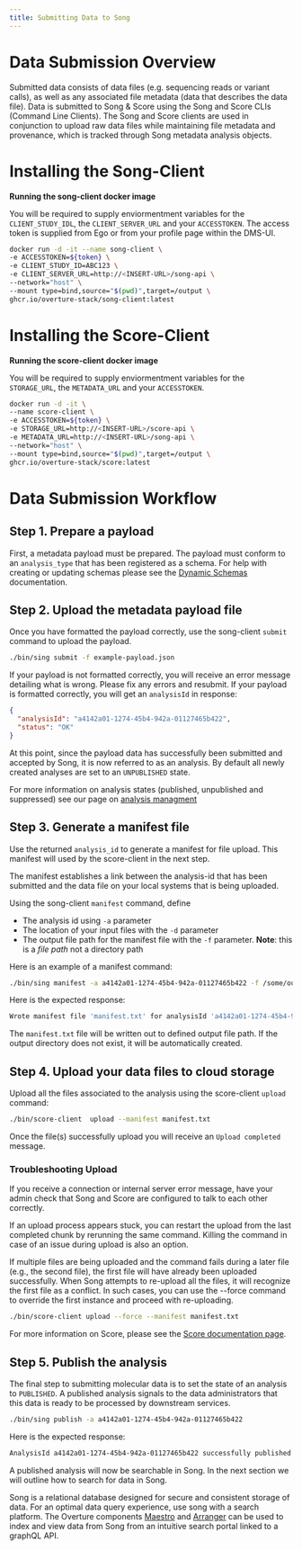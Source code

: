 ```yaml
---
title: Submitting Data to Song
---
```


# Data Submission Overview

Submitted data consists of data files (e.g. sequencing reads or variant calls), as well as any associated file metadata (data that describes the data file). Data is submitted to Song & Score using the Song and Score CLIs (Command Line Clients). The Song and Score clients are used in conjunction to upload raw data files while maintaining file metadata and provenance, which is tracked through Song metadata analysis objects. 

# Installing the Song-Client

**Running the song-client docker image** 

You will be required to supply enviormentment variables for the `CLIENT_STUDY_IDL`, the `CLIENT_SERVER_URL` and your `ACCESSTOKEN`. The access token is supplied from Ego or from your profile page within the DMS-UI.

```bash
docker run -d -it --name song-client \
-e ACCESSTOKEN=${token} \
-e CLIENT_STUDY_ID=ABC123 \
-e CLIENT_SERVER_URL=http://<INSERT-URL>/song-api \
--network="host" \
--mount type=bind,source="$(pwd)",target=/output \
ghcr.io/overture-stack/song-client:latest
```


# Installing the Score-Client

**Running the score-client docker image** 

You will be required to supply enviormentment variables for the `STORAGE_URL`, the `METADATA_URL` and your `ACCESSTOKEN`.

```bash
docker run -d -it \
--name score-client \
-e ACCESSTOKEN=${token} \
-e STORAGE_URL=http://<INSERT-URL>/score-api \
-e METADATA_URL=http://<INSERT-URL>/song-api \
--network="host" \
--mount type=bind,source="$(pwd)",target=/output \
ghcr.io/overture-stack/score:latest
```

# Data Submission Workflow 

## Step 1. Prepare a payload

First, a metadata payload must be prepared. The payload must conform to an `analysis_type` that has been registered as a schema.  For help with creating or updating schemas please see the [Dynamic Schemas](/documentation/song/user-guide/schema) documentation.
 
## Step 2. Upload the metadata payload file

Once you have formatted the payload correctly, use the song-client `submit` command to upload the payload.

```bash 
./bin/sing submit -f example-payload.json
```

If your payload is not formatted correctly, you will receive an error message detailing what is wrong. Please fix any errors and resubmit. If your payload is formatted correctly, you will get an `analysisId` in response:

```json
{
  "analysisId": "a4142a01-1274-45b4-942a-01127465b422",
  "status": "OK"
}
```

At this point, since the payload data has successfully been submitted and accepted by Song, it is now referred to as an analysis. By default all newly created analyses are set to an `UNPUBLISHED` state.

<Warning>For more information on analysis states (published, unpublished and suppressed) see our page on [analysis managment](https://overture.bio/documentation/song/admin/analysismanagement/)</Warning>

## Step 3. Generate a manifest file

Use the returned `analysis_id` to generate a manifest for file upload. This manifest will used by the score-client in the next step. 

The manifest establishes a link between the analysis-id that has been submitted and the data file on your local systems that is being uploaded. 

Using the song-client `manifest` command, define

- The analysis id using `-a` parameter
- The location of your input files with the `-d` parameter
- The output file path for the manifest file with the `-f` parameter. **Note**: this is a *file path* not a directory path

Here is an example of a manifest command:

```bash
./bin/sing manifest -a a4142a01-1274-45b4-942a-01127465b422 -f /some/output/dir/manifest.txt  -d /submitting/file/directory
```

Here is the expected response:

```bash
Wrote manifest file 'manifest.txt' for analysisId 'a4142a01-1274-45b4-942a-01127465b422'
```

The `manifest.txt` file will be written out to defined output file path. If the output directory does not exist, it will be automatically created.

## Step 4. Upload your data files to cloud storage

Upload all the files associated to the analysis using the score-client `upload` command:

```bash
./bin/score-client  upload --manifest manifest.txt
```

Once the file(s) successfully upload you will receive an `Upload completed` message.

### Troubleshooting Upload 

If you receive a connection or internal server error message, have your admin check that Song and Score are configured to talk to each other correctly. 

If an upload process appears stuck, you can restart the upload from the last completed chunk by rerunning the same command. Killing the command in case of an issue during upload is also an option.

If multiple files are being uploaded and the command fails during a later file (e.g., the second file), the first file will have already been uploaded successfully. When Song attempts to re-upload all the files, it will recognize the first file as a conflict. In such cases, you can use the --force command to override the first instance and proceed with re-uploading.

```bash
./bin/score-client upload --force --manifest manifest.txt
```

For more information on Score, please see the [Score documentation page](/documentation/score).

## Step 5. Publish the analysis

The final step to submitting molecular data is to set the state of an analysis to `PUBLISHED`. A published analysis signals to the data administrators that this data is ready to be processed by downstream services.

```bash
./bin/sing publish -a a4142a01-1274-45b4-942a-01127465b422
```

Here is the expected response:

```bash
AnalysisId a4142a01-1274-45b4-942a-01127465b422 successfully published
```

A published analysis will now be searchable in Song. In the next section we will outline how to search for data in Song.

<Note title="Integration Tips">Song is a relational database designed for secure and consistent storage of data.  For an optimal data query experience, use song with a search platform.  The Overture components [Maestro](/documentation/maestro) and [Arranger](/documentation/arranger) can be used to index and view data from Song from an intuitive search portal linked to a graphQL API.</Note>
